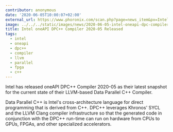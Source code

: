 ```yaml
---
contributor: anonymous
date: '2020-06-05T10:00:07+02:00'
external_url: https://www.phoronix.com/scan.php?page=news_item&px=Intel-oneAPI-DPC-2020-05
image: ../../../static/images/news/2020-06-05-intel-oneapi-dpc-compiler-2020-05-released.webp
title: Intel oneAPI DPC++ Compiler 2020-05 Released
tags:
  - intel
  - oneapi
  - dpc++
  - compiler
  - llvm
  - parallel
  - fpga
  - c++
---
```


Intel has released oneAPI DPC++ Compiler 2020-05 as their latest snapshot for the current state of their LLVM-based Data
Parallel C++ Compiler.

Data Parallel C++ is Intel's cross-architecture language for direct programming that is derived from C++. DPC++
leverages Khronos' SYCL and the LLVM Clang compiler infrastructure so that the generated code in conjunction with the
DPC++ run-time can run on hardware from CPUs to GPUs, FPGAs, and other specialized accelerators.
